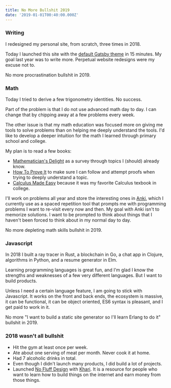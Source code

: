 ```yaml
---
title: No More Bullshit 2019
date: '2019-01-01T00:40:00.000Z'
---
```


### Writing

I redesigned my personal site, from scratch, three times in 2018.

Today I launched this site with the [default Gatsby theme](https://www.gatsbyjs.org/) in 15 minutes. My goal last year was to write more. Perpetual website redesigns were my excuse not to.

No more procrastination bullshit in 2019.

### Math

Today I tried to derive a few trigonometry identities. No success.

Part of the problem is that I do not use advanced math day to day. I can change that by chipping away at a few problems every week.

The other issue is that my math education was focused more on giving me tools to solve problems than on helping me deeply understand the tools. I'd like to develop a deeper intuition for the math I learned through primary school and college.

My plan is to read a few books:

- [Mathematician's Delight](https://www.amazon.com/Mathematicians-Delight-Dover-Books-Mathematics/dp/0486462404) as a survey through topics I (should) already know.
- [How To Prove It](https://www.amazon.com/How-Prove-Structured-Approach-2nd/dp/0521675995) to make sure I can follow and attempt proofs when trying to deeply understand a topic.
- [Calculus Made Easy](https://www.gutenberg.org/files/33283/33283-pdf.pdf) because it was my favorite Calculus texbook in college.

I'll work on problems all year and store the interesting ones in [Anki](https://apps.ankiweb.net/), which I currently use as a spaced repetition tool that prompts me with programming problems I want to re-visit every now and then. My goal with Anki isn't to memorize solutions. I want to be prompted to think about things that I haven't been forced to think about in my normal day to day.

No more depleting math skills bullshit in 2019.

### Javascript

In 2018 I built a ray tracer in Rust, a blockchain in Go, a chat app in Clojure, algorithms in Python, and a resume generator in Elm.

Learning programming languages is great fun, and I'm glad I know the strengths and weaknesses of a few very different languages. But I want to build products.

Unless I need a certain language feature, I am going to stick with Javascript. It works on the front and back ends, the ecosystem is massive, it can be functional, it can be object oriented, ES6 syntax is pleasant, and I get paid to work in it.

No more "I want to build a static site generator so I'll learn Erlang to do it" bullshit in 2019.

### 2018 wasn't all bullshit

- Hit the gym at least once per week.
- Ate about one serving of meat per month. Never cook it at home.
- Had 7 alcoholic drinks in total.
- Even though I didn't launch many products, I did build a lot of projects.
- Launched [No Fluff Design](https://www.nofluffdesign.com/) with [Khari](https://twitter.com/kiikoblak). It is a resource for people who want to learn how to build things on the internet and earn money from those things.

